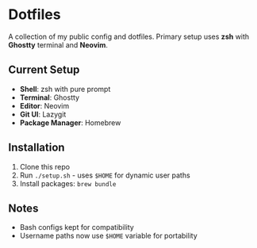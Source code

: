 # Dotfiles

A collection of my public config and dotfiles. Primary setup uses **zsh** with **Ghostty** terminal and **Neovim**.

## Current Setup
- **Shell**: zsh with pure prompt
- **Terminal**: Ghostty 
- **Editor**: Neovim
- **Git UI**: Lazygit
- **Package Manager**: Homebrew

## Installation

1. Clone this repo
2. Run `./setup.sh` - uses `$HOME` for dynamic user paths
3. Install packages: `brew bundle`

## Notes
- Bash configs kept for compatibility
- Username paths now use `$HOME` variable for portability

